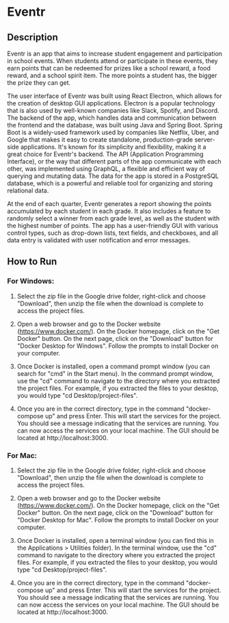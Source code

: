 # Eventr

## Description

Eventr is an app that aims to increase student engagement and participation in school events. When students attend or participate in these events, they earn points that can be redeemed for prizes like a school reward, a food reward, and a school spirit item. The more points a student has, the bigger the prize they can get.

The user interface of Eventr was built using React Electron, which allows for the creation of desktop GUI applications. Electron is a popular technology that is also used by well-known companies like Slack, Spotify, and Discord. The backend of the app, which handles data and communication between the frontend and the database, was built using Java and Spring Boot. Spring Boot is a widely-used framework used by companies like Netflix, Uber, and Google that makes it easy to create standalone, production-grade server-side applications. It's known for its simplicity and flexibility, making it a great choice for Eventr's backend. The API (Application Programming Interface), or the way that different parts of the app communicate with each other, was implemented using GraphQL, a flexible and efficient way of querying and mutating data. The data for the app is stored in a PostgreSQL database, which is a powerful and reliable tool for organizing and storing relational data.

At the end of each quarter, Eventr generates a report showing the points accumulated by each student in each grade. It also includes a feature to randomly select a winner from each grade level, as well as the student with the highest number of points. The app has a user-friendly GUI with various control types, such as drop-down lists, text fields, and checkboxes, and all data entry is validated with user notification and error messages.

## How to Run

### For Windows:

1. Select the zip file in the Google drive folder, right-click and choose "Download", then unzip the file when the download is complete to access the project files.

2. Open a web browser and go to the Docker website (https://www.docker.com/). On the Docker homepage, click on the "Get Docker" button. On the next page, click on the "Download" button for "Docker Desktop for Windows". Follow the prompts to install Docker on your computer.

3. Once Docker is installed, open a command prompt window (you can search for "cmd" in the Start menu). In the command prompt window, use the "cd" command to navigate to the directory where you extracted the project files. For example, if you extracted the files to your desktop, you would type "cd Desktop/project-files".

4. Once you are in the correct directory, type in the command "docker-compose up" and press Enter. This will start the services for the project. You should see a message indicating that the services are running. You can now access the services on your local machine. The GUI should be located at http://localhost:3000.

### For Mac:

1. Select the zip file in the Google drive folder, right-click and choose "Download", then unzip the file when the download is complete to access the project files.

2. Open a web browser and go to the Docker website (https://www.docker.com/). On the Docker homepage, click on the "Get Docker" button. On the next page, click on the "Download" button for "Docker Desktop for Mac". Follow the prompts to install Docker on your computer.

3. Once Docker is installed, open a terminal window (you can find this in the Applications > Utilities folder). In the terminal window, use the "cd" command to navigate to the directory where you extracted the project files. For example, if you extracted the files to your desktop, you would type "cd Desktop/project-files".

4. Once you are in the correct directory, type in the command "docker-compose up" and press Enter. This will start the services for the project. You should see a message indicating that the services are running. You can now access the services on your local machine. The GUI should be located at http://localhost:3000.
